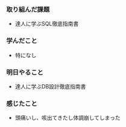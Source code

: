 ### 取り組んだ課題
 - 達人に学ぶSQL徹底指南書

### 学んだこと
- 特になし

### 明日やること
- 達人に学ぶDB設計徹底指南書

### 感じたこと
- 頭痛いし、咳出てきたし体調崩してしまった

